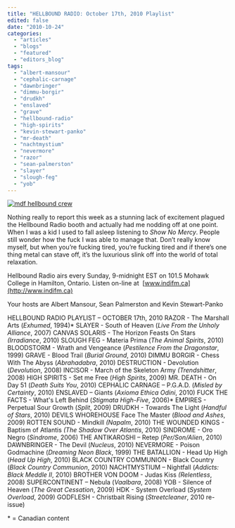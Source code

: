 ```yaml
---
title: "HELLBOUND RADIO: October 17th, 2010 Playlist"
edited: false
date: "2010-10-24"
categories:
  - "articles"
  - "blogs"
  - "featured"
  - "editors_blog"
tags:
  - "albert-mansour"
  - "cephalic-carnage"
  - "dawnbringer"
  - "dimmu-borgir"
  - "drudkh"
  - "enslaved"
  - "grave"
  - "hellbound-radio"
  - "high-spirits"
  - "kevin-stewart-panko"
  - "mr-death"
  - "nachtmystium"
  - "nevermore"
  - "razor"
  - "sean-palmerston"
  - "slayer"
  - "slough-feg"
  - "yob"
---
```


[![](http://www.hellbound.ca/wp-content/uploads/2010/06/mdf-hellbound-crew.jpg "mdf hellbound crew")](http://www.hellbound.ca/wp-content/uploads/2010/06/mdf-hellbound-crew.jpg)

Nothing really to report this week as a stunning lack of excitement plagued the Hellbound Radio booth and actually had me nodding off at one point. When I was a kid I used to fall asleep listening to _Show No Mercy_. People still wonder how the fuck I was able to manage that. Don’t really know myself, but when you’re fucking tired, you’re fucking tired and if there’s one thing metal can stave off, it’s the luxurious slink off into the world of total relaxation.

Hellbound Radio airs every Sunday, 9-midnight EST on 101.5 Mohawk College in Hamilton, Ontario. Listen on-line at  [www.indifm.ca](http://www.indifm.ca)

Your hosts are Albert Mansour, Sean Palmerston and Kevin Stewart-Panko

HELLBOUND RADIO PLAYLIST – OCTOBER 17th, 2010 RAZOR - The Marshall Arts (_Exhumed_, 1994)\* SLAYER - South of Heaven (_Live From the Unholy Alliance_, 2007) CANVAS SOLARIS - The Horizon Feasts On Stars _(Irradiance_, 2010) SLOUGH FEG - Materia Prima (_The Animal Spirits_, 2010) BLOODSTORM - Wrath and Vengeance (_Pestilence From the Dragonstar_, 1999) GRAVE - Blood Trail (_Burial Ground_, 2010) DIMMU BORGIR - Chess With The Abyss (_Abrahadabra_, 2010) DESTRUCTION - Devolution (_Devolution_, 2008) INCISOR - March of the Skeleton Army _(Trendshitter_, 2008) HIGH SPIRITS - Set me Free (_High Spirits_, 2009) MR. DEATH - On Day 51 (_Death Suits You_, 2010) CEPHALIC CARNAGE – P.G.A.D. (_Misled by Certainty_, 2010) ENSLAVED – Giants (_Axioma Ethica Odini_, 2010) FUCK THE FACTS - What's Left Behind (_Stigmata High-Five_, 2006)\* EMPIRES - Perpetual Sour Growth (_Split_, 2009) DRUDKH - Towards The Light (_Handful of Stars_, 2010) DEVILS WHOREHOUSE Face The Master (_Blood and Ashes_, 2009) ROTTEN SOUND - Mindkill _(Napalm_, 2010) THE WOUNDED KINGS - Baptism of Atlantis _(The Shadow Over Atlantis_, 2010) SINDROME - Oro Negro (_Sindrome_, 2006) THE ANTIKAROSHI – Retep (_Per/Son/Alien_, 2010) DAWNBRINGER - The Devil (_Nucleus_, 2010) NEVERMORE - Poison Godmachine (_Dreaming Neon Black_, 1999) THE BATALLION - Head Up High (_Head Up High_, 2010) BLACK COUNTRY COMMUNION - Black Country (_Black Country Communion_, 2010) NACHTMYSTIUM – Nightfall (_Addicts: Black Meddle II_, 2010) BROTHER VON DOOM - Judas Kiss _(Relentless_, 2008) SUPERCONTINENT – Nebula (_Vaalbara_, 2008) YOB - Silence of Heaven (_The Great Cessation_, 2009) HDK - System Overload (_System Overload_, 2009) GODFLESH - Christbait Rising (_Streetcleaner_, 2010 re-issue)

\* = Canadian content
